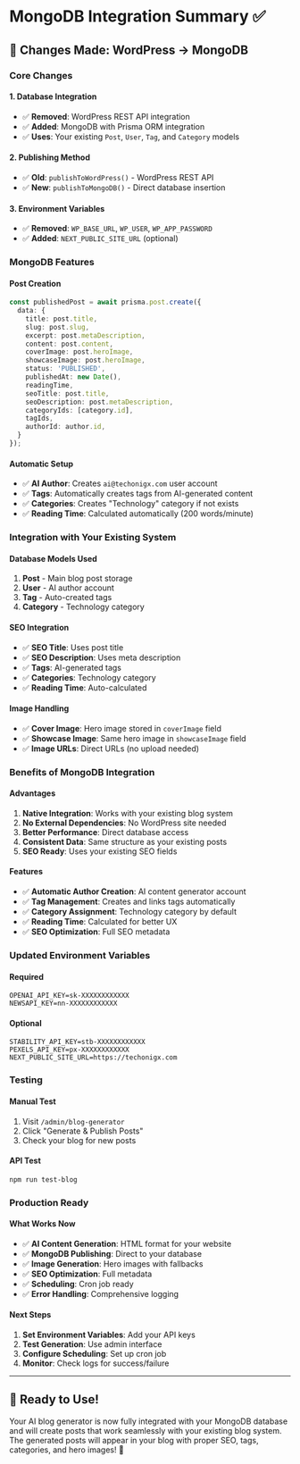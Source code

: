 # MongoDB Integration Summary ✅

## 🔄 **Changes Made: WordPress → MongoDB**

### **Core Changes**

#### 1. **Database Integration**
- ✅ **Removed**: WordPress REST API integration
- ✅ **Added**: MongoDB with Prisma ORM integration
- ✅ **Uses**: Your existing `Post`, `User`, `Tag`, and `Category` models

#### 2. **Publishing Method**
- ✅ **Old**: `publishToWordPress()` - WordPress REST API
- ✅ **New**: `publishToMongoDB()` - Direct database insertion

#### 3. **Environment Variables**
- ✅ **Removed**: `WP_BASE_URL`, `WP_USER`, `WP_APP_PASSWORD`
- ✅ **Added**: `NEXT_PUBLIC_SITE_URL` (optional)

### **MongoDB Features**

#### **Post Creation**
```typescript
const publishedPost = await prisma.post.create({
  data: {
    title: post.title,
    slug: post.slug,
    excerpt: post.metaDescription,
    content: post.content,
    coverImage: post.heroImage,
    showcaseImage: post.heroImage,
    status: 'PUBLISHED',
    publishedAt: new Date(),
    readingTime,
    seoTitle: post.title,
    seoDescription: post.metaDescription,
    categoryIds: [category.id],
    tagIds,
    authorId: author.id,
  }
});
```

#### **Automatic Setup**
- ✅ **AI Author**: Creates `ai@techonigx.com` user account
- ✅ **Tags**: Automatically creates tags from AI-generated content
- ✅ **Categories**: Creates "Technology" category if not exists
- ✅ **Reading Time**: Calculated automatically (200 words/minute)

### **Integration with Your Existing System**

#### **Database Models Used**
1. **Post** - Main blog post storage
2. **User** - AI author account
3. **Tag** - Auto-created tags
4. **Category** - Technology category

#### **SEO Integration**
- ✅ **SEO Title**: Uses post title
- ✅ **SEO Description**: Uses meta description
- ✅ **Tags**: AI-generated tags
- ✅ **Categories**: Technology category
- ✅ **Reading Time**: Auto-calculated

#### **Image Handling**
- ✅ **Cover Image**: Hero image stored in `coverImage` field
- ✅ **Showcase Image**: Same hero image in `showcaseImage` field
- ✅ **Image URLs**: Direct URLs (no upload needed)

### **Benefits of MongoDB Integration**

#### **Advantages**
1. **Native Integration**: Works with your existing blog system
2. **No External Dependencies**: No WordPress site needed
3. **Better Performance**: Direct database access
4. **Consistent Data**: Same structure as your existing posts
5. **SEO Ready**: Uses your existing SEO fields

#### **Features**
- ✅ **Automatic Author Creation**: AI content generator account
- ✅ **Tag Management**: Creates and links tags automatically
- ✅ **Category Assignment**: Technology category by default
- ✅ **Reading Time**: Calculated for better UX
- ✅ **SEO Optimization**: Full SEO metadata

### **Updated Environment Variables**

#### **Required**
```env
OPENAI_API_KEY=sk-XXXXXXXXXXXX
NEWSAPI_KEY=nn-XXXXXXXXXXXX
```

#### **Optional**
```env
STABILITY_API_KEY=stb-XXXXXXXXXXXX
PEXELS_API_KEY=px-XXXXXXXXXXXX
NEXT_PUBLIC_SITE_URL=https://techonigx.com
```

### **Testing**

#### **Manual Test**
1. Visit `/admin/blog-generator`
2. Click "Generate & Publish Posts"
3. Check your blog for new posts

#### **API Test**
```bash
npm run test-blog
```

### **Production Ready**

#### **What Works Now**
- ✅ **AI Content Generation**: HTML format for your website
- ✅ **MongoDB Publishing**: Direct to your database
- ✅ **Image Generation**: Hero images with fallbacks
- ✅ **SEO Optimization**: Full metadata
- ✅ **Scheduling**: Cron job ready
- ✅ **Error Handling**: Comprehensive logging

#### **Next Steps**
1. **Set Environment Variables**: Add your API keys
2. **Test Generation**: Use admin interface
3. **Configure Scheduling**: Set up cron job
4. **Monitor**: Check logs for success/failure

---

## 🎉 **Ready to Use!**

Your AI blog generator is now fully integrated with your MongoDB database and will create posts that work seamlessly with your existing blog system. The generated posts will appear in your blog with proper SEO, tags, categories, and hero images! 🚀
